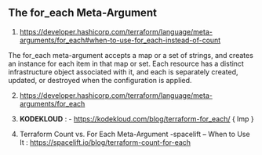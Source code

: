 ## The for_each Meta-Argument
1. https://developer.hashicorp.com/terraform/language/meta-arguments/for_each#when-to-use-for_each-instead-of-count

The for_each meta-argument accepts a map or a set of strings, and creates an instance for each item in that map or set. Each resource has a distinct infrastructure object associated with it, and each is separately created, updated, or destroyed when the configuration is applied.


2. https://developer.hashicorp.com/terraform/language/meta-arguments/for_each

3. **KODEKLOUD** : - https://kodekloud.com/blog/terraform-for_each/  { Imp }

4. Terraform Count vs. For Each Meta-Argument -spacelift – When to Use It :
    https://spacelift.io/blog/terraform-count-for-each

